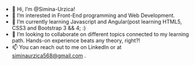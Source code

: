 - 👋 Hi, I’m @Simina-Urzica!
- 👀 I’m interested in Front-End programming and Web Development.
- 🌱 I’m currently learning Javascript and Angular(post learning HTML5, CSS3 and Bootstrap 3 && 4; :)
- 💞️ I’m looking to collaborate on different topics connected to my learning path. Hands-on experience beats any theory, right?! 
- 📫 You can reach out to me on LinkedIn or at siminaurzica568@gmail.com .

<!---
Simina-U/Simina-U is a ✨ special ✨ repository because its `README.md` (this file) appears on your GitHub profile.
You can click the Preview link to take a look at your changes.
--->

